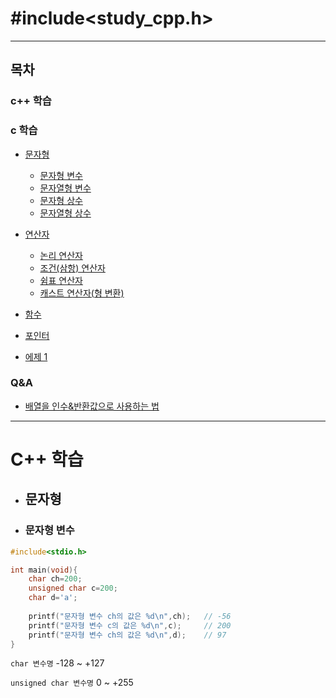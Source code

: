 # #include<study_cpp.h>


---

## 목차
### c++ 학습

### c 학습
- [문자형](#문자형)
  - [문자형 변수](#문자형-변수)
  - [문자열형 변수](#문자열형-변수)
  - [문자형 상수](#문자형-상수)
  - [문자열형 상수](#문자열형-상수)
- [연산자](#연산자)
  - [논리 연산자](#논리-연산자)
  - [조건(삼항) 연산자](#조건삼항-연산자)
  - [쉼표 연산자](#쉼표-연산자)
  - [캐스트 연산자(형 변환)](#캐스트-연산자-형-변환)
- [함수](#함수)
- [포인터](#포인터)

- [에제 1]()


### Q&A
- [배열을 인수&반환값으로 사용하는 법]()






---
# C++ 학습
- ## 문자형
- ### 문자형 변수
```c
#include<stdio.h>

int main(void){
    char ch=200;
    unsigned char c=200;
    char d='a';
    
    printf("문자형 변수 ch의 값은 %d\n",ch);   // -56
    printf("문자형 변수 c의 값은 %d\n",c);     // 200
    printf("문자형 변수 ch의 값은 %d\n",d);    // 97
}
```
 `char 변수명` -128 ~ +127 
 >
 `unsigned char 변수명` 0 ~ +255



